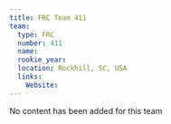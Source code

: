 ```yaml
---
title: FRC Team 411
team:
  type: FRC
  number: 411
  name: 
  rookie_year: 
  location: Rockhill, SC, USA
  links:
    Website: 
---
```

No content has been added for this team